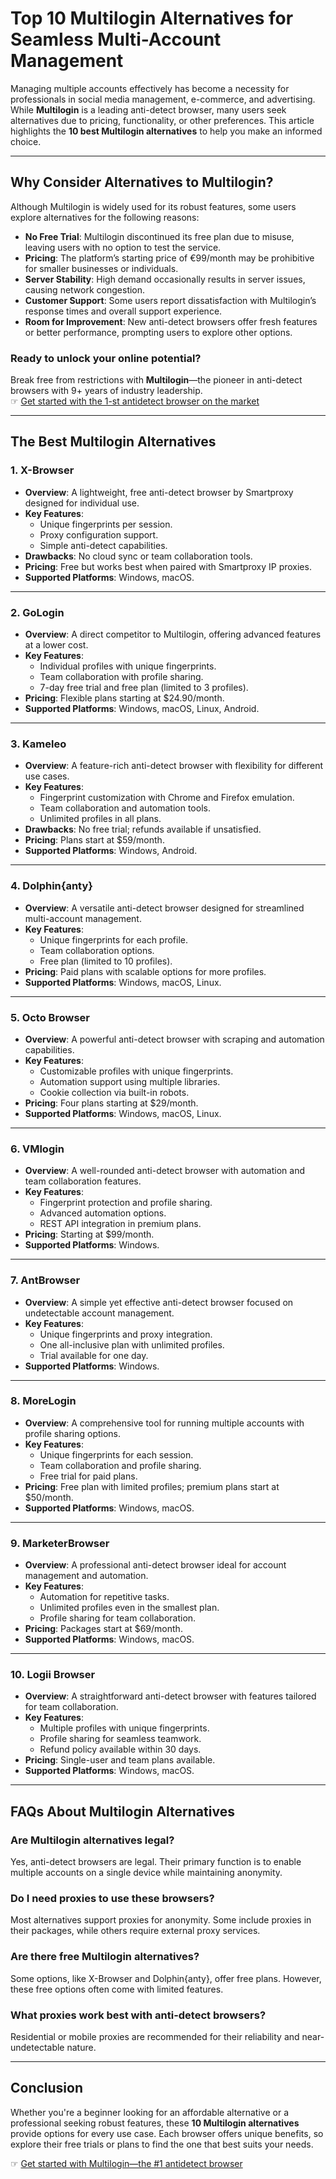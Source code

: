 # Top 10 Multilogin Alternatives for Seamless Multi-Account Management

Managing multiple accounts effectively has become a necessity for professionals in social media management, e-commerce, and advertising. While **Multilogin** is a leading anti-detect browser, many users seek alternatives due to pricing, functionality, or other preferences. This article highlights the **10 best Multilogin alternatives** to help you make an informed choice.

---

## Why Consider Alternatives to Multilogin?

Although Multilogin is widely used for its robust features, some users explore alternatives for the following reasons:

- **No Free Trial**: Multilogin discontinued its free plan due to misuse, leaving users with no option to test the service.
- **Pricing**: The platform’s starting price of €99/month may be prohibitive for smaller businesses or individuals.
- **Server Stability**: High demand occasionally results in server issues, causing network congestion.
- **Customer Support**: Some users report dissatisfaction with Multilogin’s response times and overall support experience.
- **Room for Improvement**: New anti-detect browsers offer fresh features or better performance, prompting users to explore other options.

### Ready to unlock your online potential?  
Break free from restrictions with **Multilogin**—the pioneer in anti-detect browsers with 9+ years of industry leadership.  
☞ [Get started with the 1-st antidetect browser on the market](https://bit.ly/multIlogin)

---

## The Best Multilogin Alternatives

### 1. **X-Browser**

- **Overview**: A lightweight, free anti-detect browser by Smartproxy designed for individual use.
- **Key Features**:
  - Unique fingerprints per session.
  - Proxy configuration support.
  - Simple anti-detect capabilities.
- **Drawbacks**: No cloud sync or team collaboration tools.
- **Pricing**: Free but works best when paired with Smartproxy IP proxies.
- **Supported Platforms**: Windows, macOS.

---

### 2. **GoLogin**

- **Overview**: A direct competitor to Multilogin, offering advanced features at a lower cost.
- **Key Features**:
  - Individual profiles with unique fingerprints.
  - Team collaboration with profile sharing.
  - 7-day free trial and free plan (limited to 3 profiles).
- **Pricing**: Flexible plans starting at $24.90/month.
- **Supported Platforms**: Windows, macOS, Linux, Android.

---

### 3. **Kameleo**

- **Overview**: A feature-rich anti-detect browser with flexibility for different use cases.
- **Key Features**:
  - Fingerprint customization with Chrome and Firefox emulation.
  - Team collaboration and automation tools.
  - Unlimited profiles in all plans.
- **Drawbacks**: No free trial; refunds available if unsatisfied.
- **Pricing**: Plans start at $59/month.
- **Supported Platforms**: Windows, Android.

---

### 4. **Dolphin{anty}**

- **Overview**: A versatile anti-detect browser designed for streamlined multi-account management.
- **Key Features**:
  - Unique fingerprints for each profile.
  - Team collaboration options.
  - Free plan (limited to 10 profiles).
- **Pricing**: Paid plans with scalable options for more profiles.
- **Supported Platforms**: Windows, macOS, Linux.

---

### 5. **Octo Browser**

- **Overview**: A powerful anti-detect browser with scraping and automation capabilities.
- **Key Features**:
  - Customizable profiles with unique fingerprints.
  - Automation support using multiple libraries.
  - Cookie collection via built-in robots.
- **Pricing**: Four plans starting at $29/month.
- **Supported Platforms**: Windows, macOS, Linux.

---

### 6. **VMlogin**

- **Overview**: A well-rounded anti-detect browser with automation and team collaboration features.
- **Key Features**:
  - Fingerprint protection and profile sharing.
  - Advanced automation options.
  - REST API integration in premium plans.
- **Pricing**: Starting at $99/month.
- **Supported Platforms**: Windows.

---

### 7. **AntBrowser**

- **Overview**: A simple yet effective anti-detect browser focused on undetectable account management.
- **Key Features**:
  - Unique fingerprints and proxy integration.
  - One all-inclusive plan with unlimited profiles.
  - Trial available for one day.
- **Supported Platforms**: Windows.

---

### 8. **MoreLogin**

- **Overview**: A comprehensive tool for running multiple accounts with profile sharing options.
- **Key Features**:
  - Unique fingerprints for each session.
  - Team collaboration and profile sharing.
  - Free trial for paid plans.
- **Pricing**: Free plan with limited profiles; premium plans start at $50/month.
- **Supported Platforms**: Windows, macOS.

---

### 9. **MarketerBrowser**

- **Overview**: A professional anti-detect browser ideal for account management and automation.
- **Key Features**:
  - Automation for repetitive tasks.
  - Unlimited profiles even in the smallest plan.
  - Profile sharing for team collaboration.
- **Pricing**: Packages start at $69/month.
- **Supported Platforms**: Windows, macOS.

---

### 10. **Logii Browser**

- **Overview**: A straightforward anti-detect browser with features tailored for team collaboration.
- **Key Features**:
  - Multiple profiles with unique fingerprints.
  - Profile sharing for seamless teamwork.
  - Refund policy available within 30 days.
- **Pricing**: Single-user and team plans available.
- **Supported Platforms**: Windows, macOS.

---

## FAQs About Multilogin Alternatives

### Are Multilogin alternatives legal?
Yes, anti-detect browsers are legal. Their primary function is to enable multiple accounts on a single device while maintaining anonymity.

### Do I need proxies to use these browsers?
Most alternatives support proxies for anonymity. Some include proxies in their packages, while others require external proxy services.

### Are there free Multilogin alternatives?
Some options, like X-Browser and Dolphin{anty}, offer free plans. However, these free options often come with limited features.

### What proxies work best with anti-detect browsers?
Residential or mobile proxies are recommended for their reliability and near-undetectable nature.

---

## Conclusion

Whether you're a beginner looking for an affordable alternative or a professional seeking robust features, these **10 Multilogin alternatives** provide options for every use case. Each browser offers unique benefits, so explore their free trials or plans to find the one that best suits your needs.

☞ [Get started with Multilogin—the #1 antidetect browser](https://bit.ly/multIlogin)
